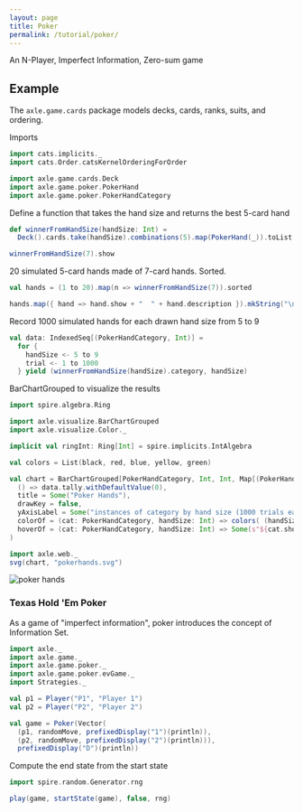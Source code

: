 ```yaml
---
layout: page
title: Poker
permalink: /tutorial/poker/
---
```


An N-Player, Imperfect Information, Zero-sum game

## Example

The `axle.game.cards` package models decks, cards, ranks, suits, and ordering.

Imports

```scala mdoc:silent
import cats.implicits._
import cats.Order.catsKernelOrderingForOrder

import axle.game.cards.Deck
import axle.game.poker.PokerHand
import axle.game.poker.PokerHandCategory
```

Define a function that takes the hand size and returns the best 5-card hand

```scala mdoc
def winnerFromHandSize(handSize: Int) =
  Deck().cards.take(handSize).combinations(5).map(PokerHand(_)).toList.max

winnerFromHandSize(7).show
```

20 simulated 5-card hands made of 7-card hands.  Sorted.

```scala mdoc
val hands = (1 to 20).map(n => winnerFromHandSize(7)).sorted

hands.map({ hand => hand.show + "  " + hand.description }).mkString("\n")
```

Record 1000 simulated hands for each drawn hand size from 5 to 9

```scala mdoc
val data: IndexedSeq[(PokerHandCategory, Int)] =
  for {
    handSize <- 5 to 9
    trial <- 1 to 1000
  } yield (winnerFromHandSize(handSize).category, handSize)
```

BarChartGrouped to visualize the results

```scala mdoc
import spire.algebra.Ring

import axle.visualize.BarChartGrouped
import axle.visualize.Color._

implicit val ringInt: Ring[Int] = spire.implicits.IntAlgebra

val colors = List(black, red, blue, yellow, green)

val chart = BarChartGrouped[PokerHandCategory, Int, Int, Map[(PokerHandCategory, Int), Int], String](
  () => data.tally.withDefaultValue(0),
  title = Some("Poker Hands"),
  drawKey = false,
  yAxisLabel = Some("instances of category by hand size (1000 trials each)"),
  colorOf = (cat: PokerHandCategory, handSize: Int) => colors( (handSize - 5) % colors.size),
  hoverOf = (cat: PokerHandCategory, handSize: Int) => Some(s"${cat.show} from $handSize")
)

import axle.web._
svg(chart, "pokerhands.svg")
```

![poker hands](/tutorial/images/pokerhands.svg)

### Texas Hold 'Em Poker

As a game of "imperfect information", poker introduces the concept of Information Set.

```scala mdoc
import axle._
import axle.game._
import axle.game.poker._
import axle.game.poker.evGame._
import Strategies._

val p1 = Player("P1", "Player 1")
val p2 = Player("P2", "Player 2")

val game = Poker(Vector(
  (p1, randomMove, prefixedDisplay("1")(println)),
  (p2, randomMove, prefixedDisplay("2")(println))),
  prefixedDisplay("D")(println))
```

Compute the end state from the start state

```scala mdoc
import spire.random.Generator.rng

play(game, startState(game), false, rng)
```
